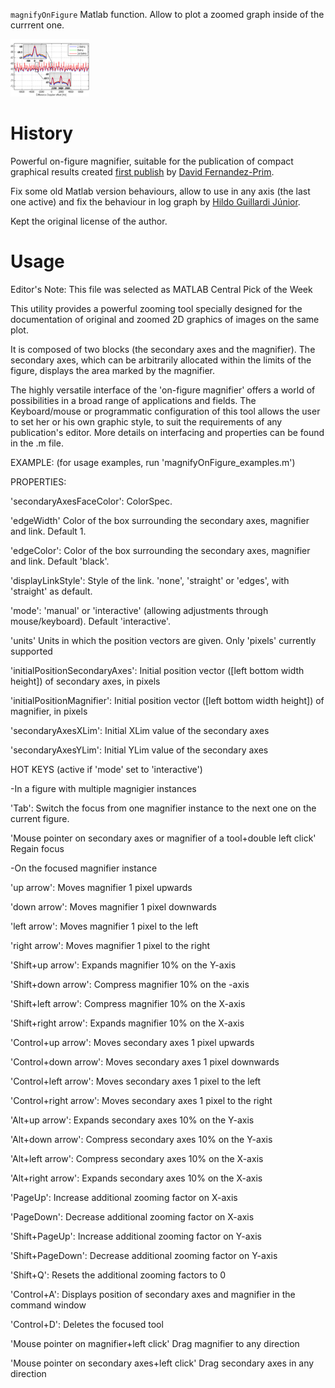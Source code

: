 `magnifyOnFigure` Matlab function. Allow to plot a zoomed graph inside of the currrent one.

<img src="./image_example.png" width="25%">

# History

Powerful on-figure magnifier, suitable for the publication of compact graphical results created [first publish](https://www.mathworks.com/matlabcentral/fileexchange/26007-on-figure-magnifier) by [David Fernandez-Prim](https://www.mathworks.com/matlabcentral/profile/authors/1940299-david-fernandez-prim).

Fix some old Matlab version behaviours, allow to use in any axis (the last one active) and fix the behaviour in log graph by [Hildo Guillardi Júnior](https://www.mathworks.com/matlabcentral/profile/authors/3318785-hildo).

Kept the original license of the author.

# Usage



Editor's Note: This file was selected as MATLAB Central Pick of the Week

This utility provides a powerful zooming tool specially designed for the documentation of original and zoomed 2D graphics of images on the same plot.

It is composed of two blocks (the secondary axes and the magnifier). The secondary axes, which can be arbitrarily allocated within the limits of the figure, displays the area marked by the magnifier.

The highly versatile interface of the 'on-figure magnifier' offers a world of possibilities in a broad range of applications and fields. The Keyboard/mouse or programmatic configuration of this tool allows the user to set her or his own graphic style, to suit the requirements of any publication's editor. More details on interfacing and properties can be found in the .m file.

EXAMPLE: (for usage examples, run 'magnifyOnFigure_examples.m')

PROPERTIES:

'secondaryAxesFaceColor': ColorSpec.

'edgeWidth' Color of the box surrounding the secondary axes, magnifier and link. Default 1.

'edgeColor': Color of the box surrounding the secondary axes, magnifier and link. Default 'black'.

'displayLinkStyle': Style of the link. 'none', 'straight' or 'edges', with 'straight' as default.

'mode': 'manual' or 'interactive' (allowing adjustments through mouse/keyboard). Default 'interactive'.

'units' Units in which the position vectors are given. Only 'pixels' currently supported

'initialPositionSecondaryAxes': Initial position vector ([left bottom width height]) of secondary axes, in pixels

'initialPositionMagnifier': Initial position vector ([left bottom width height]) of magnifier, in pixels

'secondaryAxesXLim': Initial XLim value of the secondary axes

'secondaryAxesYLim': Initial YLim value of the secondary axes

HOT KEYS (active if 'mode' set to 'interactive')

-In a figure with multiple magnigier instances

'Tab': Switch the focus from one magnifier instance to the next one on the current figure.

'Mouse pointer on secondary axes or magnifier of a tool+double left click' Regain focus

-On the focused magnifier instance

'up arrow': Moves magnifier 1 pixel upwards

'down arrow': Moves magnifier 1 pixel downwards

'left arrow': Moves magnifier 1 pixel to the left

'right arrow': Moves magnifier 1 pixel to the right

'Shift+up arrow': Expands magnifier 10% on the Y-axis

'Shift+down arrow': Compress magnifier 10% on the -axis

'Shift+left arrow': Compress magnifier 10% on the X-axis

'Shift+right arrow': Expands magnifier 10% on the X-axis

'Control+up arrow': Moves secondary axes 1 pixel upwards

'Control+down arrow': Moves secondary axes 1 pixel downwards

'Control+left arrow': Moves secondary axes 1 pixel to the left

'Control+right arrow': Moves secondary axes 1 pixel to the right

'Alt+up arrow': Expands secondary axes 10% on the Y-axis

'Alt+down arrow': Compress secondary axes 10% on the Y-axis

'Alt+left arrow': Compress secondary axes 10% on the X-axis

'Alt+right arrow': Expands secondary axes 10% on the X-axis

'PageUp': Increase additional zooming factor on X-axis

'PageDown': Decrease additional zooming factor on X-axis

'Shift+PageUp': Increase additional zooming factor on Y-axis

'Shift+PageDown': Decrease additional zooming factor on Y-axis

'Shift+Q': Resets the additional zooming factors to 0

'Control+A': Displays position of secondary axes and magnifier in the command window

'Control+D': Deletes the focused tool

'Mouse pointer on magnifier+left click' Drag magnifier to any direction

'Mouse pointer on secondary axes+left click' Drag secondary axes in any direction

